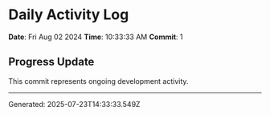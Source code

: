 # Daily Activity Log

**Date**: Fri Aug 02 2024
**Time**: 10:33:33 AM
**Commit**: 1

## Progress Update

This commit represents ongoing development activity.

---
Generated: 2025-07-23T14:33:33.549Z
